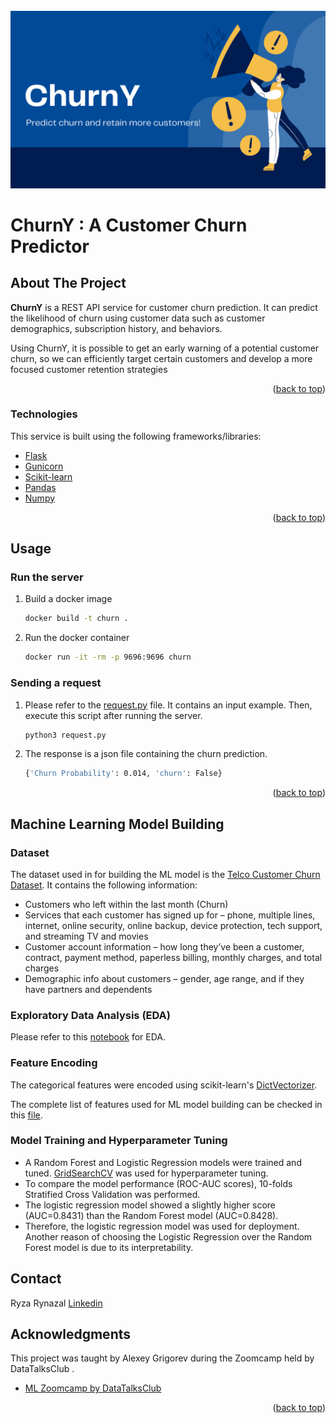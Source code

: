 <div id="top"></div>

<!-- PROJECT LOGO -->
<br />
<div align="center">
  <a href="https://github.com/othneildrew/Best-README-Template">
    <img src="images/header.png" alt="Logo" >
  </a>

</div>


# ChurnY : A Customer Churn Predictor


<!-- ABOUT THE PROJECT -->
## About The Project
__ChurnY__ is a REST API service for customer churn prediction. It can predict the likelihood of churn using customer data such as customer demographics, subscription history, and behaviors.

Using ChurnY, it is possible to get an early warning of a potential customer churn,  so we can efficiently target certain customers and develop a more focused customer retention strategies 


<p align="right">(<a href="#top">back to top</a>)</p>



### Technologies 

This service is built using the following frameworks/libraries:

* [Flask](https://flask.palletsprojects.com/en/2.0.x/)
* [Gunicorn](https://gunicorn.org/)
* [Scikit-learn](https://scikit-learn.org/stable/#)
* [Pandas](https://pandas.pydata.org/)
* [Numpy](https://numpy.org/)

<p align="right">(<a href="#top">back to top</a>)</p>



<!-- USAGE -->
## Usage



### Run the server


1. Build a docker image

    ```sh
    docker build -t churn .
    ```
2. Run the docker container

   ```sh
   docker run -it -rm -p 9696:9696 churn
   ```

### Sending a request
1. Please refer to the [request.py](https://github.com/ryzary/customer_churn/blob/main/request.py) file. It contains an input example. 
Then, execute this script after running the server.

    ```sh
    python3 request.py
    ```
2. The response is a json file containing the churn prediction.

    ```sh
    {'Churn Probability': 0.014, 'churn': False}
    ```


<p align="right">(<a href="#top">back to top</a>)</p>


<!-- ABOUT THE ML Model -->
## Machine Learning Model Building
### Dataset
The dataset used in for building the ML model is the [Telco Customer Churn Dataset](https://www.kaggle.com/blastchar/telco-customer-churn). It contains the following information:
- Customers who left within the last month (Churn)
- Services that each customer has signed up for – phone, multiple lines, internet, online security, online backup, device protection, tech support, and streaming TV and movies
- Customer account information – how long they’ve been a customer, contract, payment method, paperless billing, monthly charges, and total charges
- Demographic info about customers – gender, age range, and if they have partners and dependents

### Exploratory Data Analysis (EDA)
Please refer to this [notebook](https://github.com/ryzary/customer_churn/blob/main/EDA.ipynb) for EDA.

### Feature Encoding
The categorical features were encoded using scikit-learn's [DictVectorizer](https://scikit-learn.org/stable/modules/generated/sklearn.feature_extraction.DictVectorizer.html).

The complete list of features used for ML model building can be checked in this [file](https://github.com/ryzary/customer_churn/blob/main/training.py).

### Model Training and Hyperparameter Tuning
- A Random Forest and Logistic Regression models were trained and tuned. [GridSearchCV](https://scikit-learn.org/stable/modules/generated/sklearn.model_selection.GridSearchCV.html) was used for hyperparameter tuning.
- To compare the model performance (ROC-AUC scores), 10-folds Stratified Cross Validation was performed.
- The logistic regression model showed a slightly higher score (AUC=0.8431) than the Random Forest model (AUC=0.8428).
- Therefore, the logistic regression model was used for deployment. Another reason of choosing the Logistic Regression over the Random Forest model is due to its interpretability.



<!-- CONTACT -->
## Contact

Ryza Rynazal [Linkedin](https://www.linkedin.com/in/ryza-rynazal/) 





<!-- ACKNOWLEDGMENTS -->
## Acknowledgments

This project was taught by Alexey Grigorev during  the Zoomcamp held by DataTalksClub .

* [ML Zoomcamp by DataTalksClub](https://www.youtube.com/watch?v=rowoDjPc8HU&ab_channel=DataTalksClub)


<p align="right">(<a href="#top">back to top</a>)</p>



